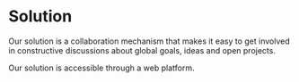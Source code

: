 # Solution

Our solution is a collaboration mechanism that makes it easy to get involved in constructive discussions about global goals, ideas and open projects. 

Our solution is accessible through a web platform. 


